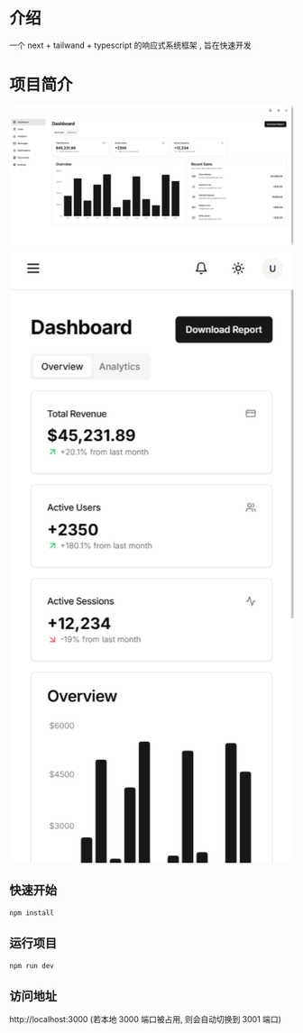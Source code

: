 # 介绍

一个 next + tailwand + typescript 的响应式系统框架 , 旨在快速开发

# 项目简介

<img src="./assets/example1.png" alt="Chatbot UI" width="600">

<img src="./assets/example2.png" alt="Chatbot UI" width="600">

## 快速开始

```bash
npm install
```

## 运行项目

```bash
npm run dev
```

## 访问地址

http://localhost:3000 (若本地 3000 端口被占用, 则会自动切换到 3001 端口)
